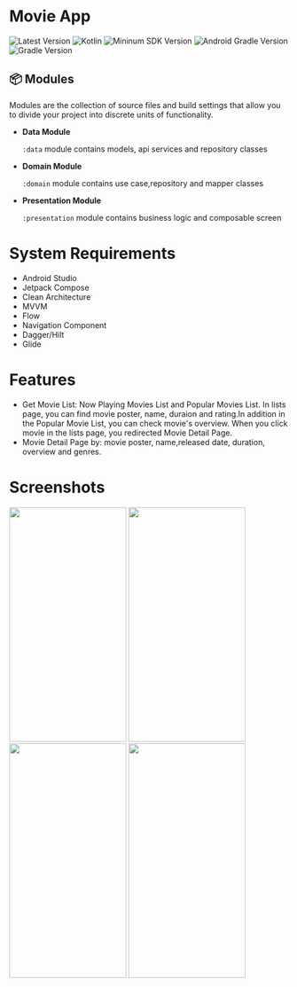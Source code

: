 # Movie App

![Latest Version](https://img.shields.io/badge/latestVersion-1.0-yellow)
![Kotlin](https://img.shields.io/badge/language-kotlin-blue)
![Mininum SDK Version](https://img.shields.io/badge/minSDK-21-orange)
![Android Gradle Version](https://img.shields.io/badge/androidGradleVersion-7.0.4-green)
![Gradle Version](https://img.shields.io/badge/gradleVersion-7.0.2-informational)
## 📦 Modules

Modules are the collection of source files and build settings that allow you to divide your project into discrete units of functionality.

- **Data Module**

  `:data` module contains models, api services and repository classes

- **Domain Module**

  `:domain` module contains use case,repository and mapper classes
  
- **Presentation Module**

  `:presentation` module contains business logic and composable screen

# System Requirements

- Android Studio
- Jetpack Compose
- Clean Architecture
- MVVM
- Flow
- Navigation Component
- Dagger/Hilt
- Glide

# Features

- Get Movie List: Now Playing Movies List and Popular Movies List. In lists page, you can find movie poster, name, duraion and rating.In addition in the Popular Movie List, you can check  movie's overview. When you click movie in the lists page, you redirected Movie Detail Page.
- Movie Detail Page by: movie poster, name,released date, duration, overview and genres.

# Screenshots
<p align"center">
<img src="Screenshots/Character List Page .png" width="211" height="423" />
<img src="Screenshots/Character List - GridView Mode.png" width="211" height="423"  />
<img src="Screenshots/Filter:Search Page.png" width="211" height="423"  />
<img src="Screenshots/Character Detail Page.png" width="211" height="423" />
</p>
